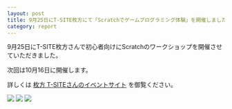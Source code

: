 ```yaml
---
layout: post
title: 9月25日にT-SITE枚方にて「Scratchでゲームプログラミング体験」を開催しました
category: report
---
```


9月25日にT-SITE枚方さんで初心者向けにScratchのワークショップを開催させていただきました。

次回は10月16日に開催します。

詳しくは [枚方 T-SITEさんのイベントサイト](http://real.tsite.jp/hirakata/event/2016/09/scratch-5.html) を御覧ください。

<div class="gallery">
  <img src="/images/blogs/2016-09-25-t-site/DSC07925.JPG">
  <img src="/images/blogs/2016-09-25-t-site/DSC07944.JPG">
  <img src="/images/blogs/2016-09-25-t-site/DSC07945.JPG">
</div>

